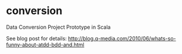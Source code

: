 conversion
==========

Data Conversion Project Prototype in Scala

See blog post for details: http://blog.q-media.com/2010/06/whats-so-funny-about-atdd-bdd-and.html